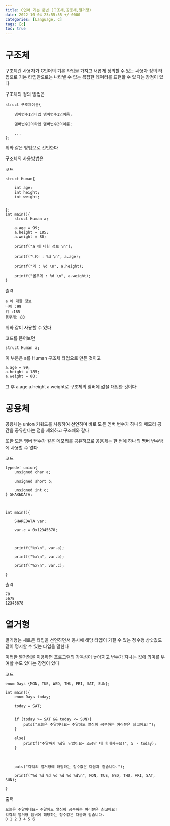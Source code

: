 ```yaml
---
title: C언어 기본 문법 (구조체,공용체,열거형)
date: 2022-10-04 23:55:55 +/-0000
categories: [Language, C]
tags: [c]
toc: true
---
```


# 구조체

구조체란 사용자가 C언어의 기본 타입을 가지고 새롭게 정의할 수 있는 사용자 정의 타입으로 기본 타입만으로는 나타낼 수 없는 복잡한 데이터를 표현할 수 있다는 장점이 있다

구조체의 정의 방법은
~~~
struct 구조체이름{

    멤버변수1의타입 멤버변수1의이름;

    멤버변수2의타입 멤버변수2의이름;

    ...
};
~~~
위와 같은 방법으로 선언한다

구조체의 사용방법은 

코드
~~~
struct Human{

    int age; 
    int height;
    int weight; 


};
int main(){
    struct Human a;

    a.age = 99;
    a.height = 185;
    a.weight = 80;

    printf("a 에 대한 정보 \n");

    printf("나이 : %d \n", a.age); 
    
    printf("키 : %d \n", a.height); 
    
    printf("몸무게 : %d \n", a.weight);
}
~~~

출력

~~~
a 에 대한 정보 
나이 :99
키 :185 
몸무게: 80
~~~

위와 같이 사용할 수 있다

코드를 뜯어보면 
~~~
struct Human a;
~~~
이 부분은 a를 Human 구조체 타입으로 만든 것이고

~~~
a.age = 99;
a.height = 185;
a.weight = 80;
~~~
그 후 a.age a.height a.weight로
구조체의 멤버에 값을 대입한 것이다

# 공용체

공용체는 union 키워드를 사용하여 선언하며 
바로 모든 멤버 변수가 하나의 메모리 공간을 공유한다는 점을 제외하고 구조체와 같다

또한 모든 멤버 변수가 같은 메모리를 공유하므로 공용체는 한 번에 하나의 멤버 변수밖에 사용할 수 없다

코드
~~~
typedef union{
    unsigned char a;

    unsigned short b;

    unsigned int c;
} SHAREDATA;

 

int main(){

    SHAREDATA var;

    var.c = 0x12345678;  

 

    printf("%x\n", var.a);

    printf("%x\n", var.b);

    printf("%x\n", var.c);

}
~~~

출력

~~~
78
5678
12345678
~~~

# 열거형

열거형는 새로운 타입을 선언하면서 동시에 해당 타입이 가질 수 있는 정수형 상숫값도 같이 명시할 수 있는 타입을 말한다

이러한 열거형을 이용하면 프로그램의 가독성이 높아지고 변수가 지니는 값에 의미를 부여할 수도 있다는 장점이 있다

코드
~~~
enum Days {MON, TUE, WED, THU, FRI, SAT, SUN};  

int main(){
    enum Days today;  

    today = SAT;  


    if (today >= SAT && today <= SUN){
        puts("오늘은 주말이네요~ 주말에도 열심히 공부하는 여러분은 최고에요!");
    }

    else{
        printf("주말까지 %d일 남았어요~ 조금만 더 힘내자구요!", 5 - today);
    }

 

    puts("각각의 열거형에 해당하는 정수값은 다음과 같습니다.");

    printf("%d %d %d %d %d %d %d\n", MON, TUE, WED, THU, FRI, SAT, SUN);

}
~~~

출력

~~~
오늘은 주말이네요~ 주말에도 열심히 공부하는 여러분은 최고에요!
각각의 열거형 멤버에 해당하는 정수값은 다음과 같습니다.
0 1 2 3 4 5 6
~~~